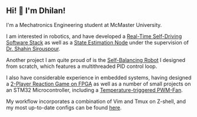 ## Hi! 👋 I'm Dhilan!

I'm a Mechatronics Engineering student at McMaster University. 

I am interested in robotics, and have developed a [Real-Time Self-Driving Software Stack](https://github.com/inhald/svm_self_driving) as well as a [State Estimation Node](https://github.com/inhald/state_estimation_node) under the supervision of [Dr. Shahin Sirouspour](https://scholar.google.com/citations?user=9KcS4cMAAAAJ&hl=en).

Another project I am quite proud of is the [Self-Balancing Robot](https://github.com/inhald/self_balancing_robot) I designed from scratch, which features a multithreaded PID control loop. 

I also have considerable experience in embedded systems, having designed a [2-Player Reaction Game on FPGA](https://github.com/inhald/verilog_ws/tree/main/reaction_game) as well as a number of small projects on an STM32 Microcontroller, including a [Temperature-triggered PWM-Fan](https://github.com/inhald/stm32_embedded_projects/tree/main/PWM-Fan). 

My workflow incorporates a combination of Vim and Tmux on Z-shell, and my most up-to-date configs can be found [here](https://github.com/inhald/configs).
